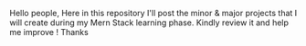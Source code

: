 Hello people,
Here in this repository I'll post the minor & major projects that I will create during my Mern Stack learning phase.
Kindly review it and help me improve !
Thanks
